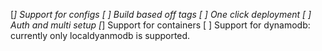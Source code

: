 [*] Support for configs
[ ] Build based off tags
[ ] One click deployment
[ ] Auth and multi setup
[*] Support for containers
[ ] Support for dynamodb: currently only localdyanmodb is supported.
